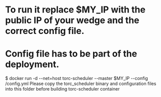 # To run it replace $MY_IP with the public IP of your wedge and the correct config file.
# Config file has to be part of the deployment.

$ docker run -d --net=host torc-scheduler --master $MY_IP --config /config.yml
Please copy the torc_scheduler binary and configuration files into this folder before building torc-scheduler container
